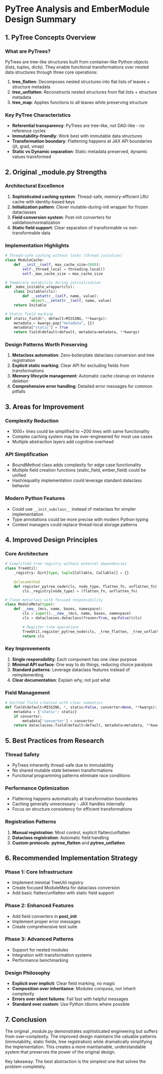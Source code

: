 # PyTree Analysis and EmberModule Design Summary

## 1. PyTree Concepts Overview

### What are PyTrees?
PyTrees are tree-like structures built from container-like Python objects (lists, tuples, dicts). They enable functional transformations over nested data structures through three core operations:

1. **tree_flatten**: Decomposes nested structures into flat lists of leaves + structure metadata
2. **tree_unflatten**: Reconstructs nested structures from flat lists + structure metadata  
3. **tree_map**: Applies functions to all leaves while preserving structure

### Key PyTree Characteristics
- **Referential transparency**: PyTrees are tree-like, not DAG-like - no reference cycles
- **Immutability-friendly**: Work best with immutable data structures
- **Transformation boundary**: Flattening happens at JAX API boundaries (jit, grad, vmap)
- **Static vs Dynamic separation**: Static metadata preserved, dynamic values transformed

## 2. Original _module.py Strengths

### Architectural Excellence
1. **Sophisticated caching system**: Thread-safe, memory-efficient LRU cache with identity-based keys
2. **Initialization pattern**: Clever mutable-during-init wrapper for frozen dataclasses
3. **Field conversion system**: Post-init converters for validation/normalization
4. **Static field support**: Clear separation of transformable vs non-transformable data

### Implementation Highlights
```python
# Thread-safe caching without locks (thread isolation)
class ModuleCache:
    def __init__(self, max_cache_size=1000):
        self._thread_local = threading.local()
        self._max_cache_size = max_cache_size

# Temporary mutability during initialization
def _make_initable_wrapper(cls):
    class Initable(cls):
        def __setattr__(self, name, value):
            object.__setattr__(self, name, value)
    return Initable

# Static field marking
def static_field(*, default=MISSING, **kwargs):
    metadata = kwargs.pop("metadata", {})
    metadata["static"] = True
    return field(default=default, metadata=metadata, **kwargs)
```

### Design Patterns Worth Preserving
1. **Metaclass automation**: Zero-boilerplate dataclass conversion and tree registration
2. **Explicit static marking**: Clear API for excluding fields from transformations
3. **Memory lifecycle management**: Automatic cache cleanup on instance deletion
4. **Comprehensive error handling**: Detailed error messages for common pitfalls

## 3. Areas for Improvement

### Complexity Reduction
- 1000+ lines could be simplified to ~200 lines with same functionality
- Complex caching system may be over-engineered for most use cases
- Multiple abstraction layers add cognitive overhead

### API Simplification
- BoundMethod class adds complexity for edge case functionality
- Multiple field creation functions (static_field, ember_field) could be unified
- Hash/equality implementation could leverage standard dataclass behavior

### Modern Python Features
- Could use `__init_subclass__` instead of metaclass for simpler implementation
- Type annotations could be more precise with modern Python typing
- Context managers could replace thread-local storage patterns

## 4. Improved Design Principles

### Core Architecture
```python
# Simplified tree registry without external dependencies
class TreeUtil:
    _registry: Dict[type, tuple[Callable, Callable]] = {}
    
    @classmethod
    def register_pytree_node(cls, node_type, flatten_fn, unflatten_fn):
        cls._registry[node_type] = (flatten_fn, unflatten_fn)

# Clean metaclass with focused responsibility
class ModuleMeta(type):
    def __new__(mcs, name, bases, namespace):
        cls = super().__new__(mcs, name, bases, namespace)
        cls = dataclasses.dataclass(frozen=True, eq=False)(cls)
        
        # Register tree operations
        TreeUtil.register_pytree_node(cls, _tree_flatten, _tree_unflatten)
        return cls
```

### Key Improvements
1. **Single responsibility**: Each component has one clear purpose
2. **Minimal API surface**: One way to do things, reducing choice paralysis
3. **Standard patterns**: Leverage dataclass features instead of reimplementing
4. **Clear documentation**: Explain why, not just what

### Field Management
```python
# Unified field creation with clear semantics
def field(default=MISSING, *, static=False, converter=None, **kwargs):
    metadata = {'static': static}
    if converter:
        metadata['converter'] = converter
    return dataclasses.field(default=default, metadata=metadata, **kwargs)
```

## 5. Best Practices from Research

### Thread Safety
- PyTrees inherently thread-safe due to immutability
- No shared mutable state between transformations
- Functional programming patterns eliminate race conditions

### Performance Optimization
- Flattening happens automatically at transformation boundaries
- Caching generally unnecessary - JAX handles internally
- Focus on structure consistency for efficient transformations

### Registration Patterns
1. **Manual registration**: Most control, explicit flatten/unflatten
2. **Dataclass registration**: Automatic field handling
3. **Custom protocols**: __pytree_flatten__ and __pytree_unflatten__

## 6. Recommended Implementation Strategy

### Phase 1: Core Infrastructure
- Implement minimal TreeUtil registry
- Create focused ModuleMeta for dataclass conversion
- Add basic flatten/unflatten with static field support

### Phase 2: Enhanced Features  
- Add field converters in __post_init__
- Implement proper error messages
- Create comprehensive test suite

### Phase 3: Advanced Patterns
- Support for nested modules
- Integration with transformation systems
- Performance benchmarking

### Design Philosophy
- **Explicit over implicit**: Clear field marking, no magic
- **Composition over inheritance**: Modules compose, not inherit complexity
- **Errors over silent failures**: Fail fast with helpful messages
- **Standard over custom**: Use Python idioms where possible

## 7. Conclusion

The original _module.py demonstrates sophisticated engineering but suffers from over-complexity. The improved design maintains the valuable patterns (immutability, static fields, tree registration) while dramatically simplifying the implementation. This creates a more maintainable, understandable system that preserves the power of the original design.

Key takeaway: The best abstraction is the simplest one that solves the problem completely.